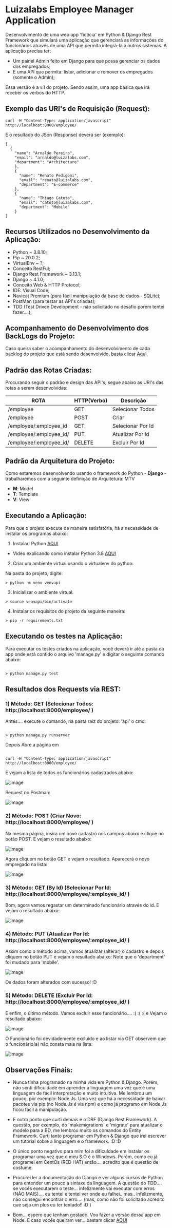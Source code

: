 # Luizalabs Employee Manager Application 

Desenvolvimento de uma web app 'fictícia' em Python & Django Rest Framework que simulará uma aplicação que gerenciará as informações do funcionários através de uma API que permita integrá-la a outros sistemas. 
A aplicação precisa ter: 

* Um painel Admin feito em Django para que possa gerenciar os dados dos empregados;
* E uma API que permita: listar, adicionar e remover os empregados (somente o Admin);

Essa versão é a v.1 do projeto. Sendo assim, uma app básica que irá receber os verbos do HTTP.

## Exemplo das URI's de Requisição (Request):

```
curl -H "Content-Type: application/javascript" http://localhost:8000/employee/

```

E o resultado do JSon (Response) deverá ser (exemplo):

```
[
  {
    "name": "Arnaldo Pereira",
    "email": "arnaldo@luizalabs.com",
    "department": "Architecture"
    },
    {
      "name": "Renato Pedigoni",
      "email": "renato@luizalabs.com",
      "department": "E-commerce"
    },
    {
      "name": "Thiago Catoto",
      "email": "catoto@luizalabs.com",
      "department": "Mobile"
    }
]

```

## Recursos Utilizados no Desenvolvimento da Aplicação:

- Python ~  3.8.10;
- Pip ~ 20.0.2;
- VirtualEnv ~ ?;
- Conceito RestFul;
- Django Rest Framework ~ 3.13.1;
- Django ~ 4.1.0;
- Conceito Web & HTTP Protocol;
- IDE: Visual Code;
- Navicat Premium (para fácil manipulação da base de dados - SQLite);
- PostMan (para testar as API's criadas);
- TDD (Test Driven Development - não solicitado no desafio porém tentei fazer....);

## Acompanhamento do Desenvolvimento dos BackLogs do Projeto:

Caso queira saber o acompanhamento do desenvolvimento de cada backlog do projeto que está sendo
desenvolvido, basta clicar [Aqui](https://trello.com/b/p7vkH4Bs/desafio-luizalabs-employee-manager-application)

## Padrão das Rotas Criadas: 

Procurando seguir o padrão e design das API's, segue abaixo as URI's das rotas a serem desenvolvidas:

 ROTA                      |     HTTP(Verbo)   |      Descrição        | 
-------------------------  | ----------------- | --------------------- | 
/employee                  |       GET         | Selecionar Todos      | 
/employee                  |       POST        | Criar                 | 
/employee/:employee_id     |       GET         | Selecionar Por Id     | 
/employee/:employee_id/    |       PUT         | Atualizar Por Id      |    
/employee/:employee_id/    |       DELETE      | Excluir Por Id        |


## Padrão da Arquitetura do Projeto:

Como estaremos desenvolvendo usando o framework do Python - **Django** - trabalharemos com a seguinte definição de Arquitetura: MTV

- **M**: Model
- **T**: Template
- **V**: View

## Executando a Aplicação:

Para que o projeto execute de maneira satisfatória, há a necessidade de instalar os programas abaixo:

1) Instalar: Python [AQUI](https://www.python.org/downloads/)
  - Video explicando como instalar Python 3.8 [AQUI](https://www.youtube.com/watch?v=UI2OKHxLWfg)

2) Criar um ambiente virtual usando o virtualenv do python:

Na pasta do projeto, digite: 

```
> python -m venv venvapi

```

3) Inicializar o ambiente virtual.

```
> source venvapi/bin/activate
```

4) Instalar os requisitos do projeto da seguinte maneira:
  
```
> pip -r requirements.txt

```


## Executando os testes na Aplicação:

Para executar os testes criados na aplicação, você deverá ir até a pasta da app onde está contido o arquivo 'manage.py' e 
digitar o seguinte comando abaixo:

```

> python manage.py test

```


## Resultados dos Requests via REST:

### 1) Método: GET (Selecionar Todos: http://localhost:8000/employee/ )

Antes.... execute o comando, na pasta raiz do projeto: 'api' o cmd:

```

> python manage.py runserver

```

Depois Abre a página em 

```

curl -H "Content-Type: application/javascript" http://localhost:8000/employee/

```

E vejam a lista de todos os funcionários cadastrados abaixo: 

![image](https://user-images.githubusercontent.com/276077/150683618-e506ec0f-5281-4764-bc7f-a51179139308.png)

Request no Postman: 

![image](https://user-images.githubusercontent.com/276077/150683697-68c3dcfa-f65b-411e-878e-764d5b94c0d7.png)


### 2) Método: POST (Criar Novo: http://localhost:8000/employee/ )

Na mesma página, insira um novo cadastro nos campos abaixo e clique no botão POST. E vejam o resultado abaixo:

![image](https://user-images.githubusercontent.com/276077/150683793-d92ccb0f-e8b0-40b3-8240-e1fc40374122.png)

Agora cliquem no botão GET e vejam o resultado. Aparecerá o novo empregado na lista:

![image](https://user-images.githubusercontent.com/276077/150683824-9416d3ee-c5f6-4af1-bae9-64b5acd995a6.png)

### 3) Método: GET (By Id) (Selecionar Por Id: http://localhost:8000/employee/:employee_id/ )

Bom, agora vamos regastar um determinado funcionário através do id. E vejam o resultado abaixo:

![image](https://user-images.githubusercontent.com/276077/150683848-42f4cf3d-d42b-4fcf-a571-e1bcb2daa043.png)

### 4) Método: PUT (Atualizar Por Id: http://localhost:8000/employee/:employee_id/ )

Assim como o método acima, vamos atualizar (alterar) o cadastro e depois cliquem no botão PUT e vejam o resultado abaixo:
Note que o 'department' foi mudado para 'mobile'. 

![image](https://user-images.githubusercontent.com/276077/150684101-56ddb6f2-cf53-4d27-b8b2-f1b0ea8f44cd.png)

Os dados foram alterados com sucesso! :D

### 5) Método: DELETE (Excluir Por Id: http://localhost:8000/employee/:employee_id/ )

E enfim, o último método. Vamos excluir esse funcionário.... :( :( :( e Vejam o resultado abaixo:

![image](https://user-images.githubusercontent.com/276077/150684227-95e78c96-3fa6-431c-bad1-80bba8d06976.png)

O Funcionário foi devidademente excluído e ao listar via GET observem que o funcionário(a) não consta mais na lista:

![image](https://user-images.githubusercontent.com/276077/150684253-702a33bb-f925-4f31-b3ec-2bb30c276ab7.png)

## Observações Finais:

* Nunca tinha programado na minha vida em Python & Django. Porém, não senti dificuldade em aprender a linguagem uma vez que é uma linguagem de fácil interpretação e muito intuitiva. Me lembrou um pouco, por exemplo: Node.Js. Uma vez que há a necessidade de baixar pacotes via pip (no Node.Js é via npm) e como já programo em Node.Js ficou fácil a manipulação.

* E outro ponto que curti demais é o DRF (Django Rest Framework). A questão, por exemplo, do 'makemigrations' e 'migrate' para atualizar o modelo para a BD, me lembrou muito os comandos do Entity Framework.
Curti tanto programar em Python & Django que irei escrever um tutorial sobre a linguagem e o framework. :D :D

* O único ponto negativo para mim foi a dificuldade em instalar os programar uma vez que o meu S.O é o Windows. Porém, como eu já programei em CentOs (RED HAT) então.... acredito que é questão de costume.

* Procurei ler a documentação do Django e ver alguns cursos de Python para entender um pouco a sintaxe da linguagem.
A questão do TDD.... se vocês executarem o teste... infelizmente vai executar com erros (NÃO MAIS).... eu tentei e tentei ver onde eu falhei.. mas.. infelizmente, não consegui encontrar o erro.... (mas, como não foi solicitado acredito que seja um plus eu ter tentado!! :D )


* Bom... espero que tenham gostado. Vou fazer a versão dessa app em Node. E caso vocês queiram ver... bastam clicar [AQUI](https://github.com/glaucia86/employee-manager-app-node-v1)
